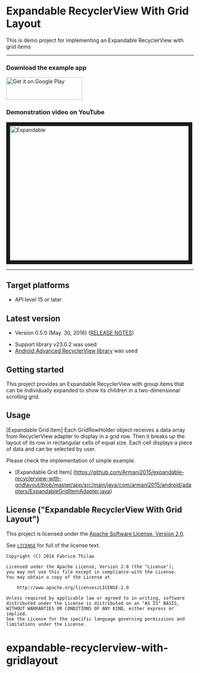 Expandable RecyclerView With Grid Layout
===============

This is demo project for implementing an Expandable RecyclerView with grid items

---

### Download the example app

<a href="https://play.google.com/store/apps/details?id=com.armani2015.android.example.expandablerecyclerview.withgridlayout">
<img alt="Get it on Google Play"
src="https://play.google.com/intl/en_us/badges/images/generic/en-play-badge.png" width="204" height="60" />
</a>


### Demonstration video on YouTube

<a href="https://youtu.be/VFFcuJAz6dM" target="_blank">
<img src="http://img.youtube.com/vi/VFFcuJAz6dM/0.jpg" alt="Expandable" width="480" height="360" border="10" />
</a>

---

Target platforms
---

- API level 15 or later


Latest version
---

- Version 0.5.0  (May. 30, 2016)   ([RELEASE NOTES](./RELEASE-NOTES.md))

* Support library v23.0.2 was used
* <a href="https://github.com/h6ah4i/android-advancedrecyclerview">Android Advanced RecyclerView library</a> was used


Getting started
---

This project provides an Expandable RecyclerView  with  group items that can be individually expanded to show its children in a two-dimensional scrolling grid.


Usage
---
[Expandable Grid Item]
Each GridRowHolder object receives a data array from RecyclerView adapter to display in a grid row. Then it breaks up the layout of its row in rectangular cells of equal size. Each cell displays a piece of data and can be selected by user.

Please check the implementation of simple example.

- [Expandable Grid Item]         (https://github.com/Armani2015/expandable-recyclerview-with-gridlayout/blob/master/app/src/main/java/com/armani2015/android/adapters/ExpandableGridItemAdapter.java)


License ("Expandable RecyclerView With Grid Layout")
---

This project is licensed under the [Apache Software License, Version 2.0](http://www.apache.org/licenses/LICENSE-2.0).

See [`LICENSE`](LICENSE) for full of the license text.

    Copyright (C) 2016 Fabrice Thilaw

    Licensed under the Apache License, Version 2.0 (the "License");
    you may not use this file except in compliance with the License.
    You may obtain a copy of the License at

        http://www.apache.org/licenses/LICENSE-2.0

    Unless required by applicable law or agreed to in writing, software
    distributed under the License is distributed on an "AS IS" BASIS,
    WITHOUT WARRANTIES OR CONDITIONS OF ANY KIND, either express or implied.
    See the License for the specific language governing permissions and
    limitations under the License.

# expandable-recyclerview-with-gridlayout
